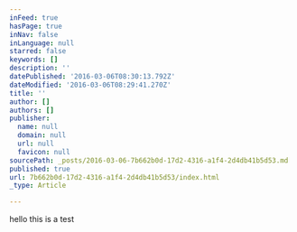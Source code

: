 ```yaml
---
inFeed: true
hasPage: true
inNav: false
inLanguage: null
starred: false
keywords: []
description: ''
datePublished: '2016-03-06T08:30:13.792Z'
dateModified: '2016-03-06T08:29:41.270Z'
title: ''
author: []
authors: []
publisher:
  name: null
  domain: null
  url: null
  favicon: null
sourcePath: _posts/2016-03-06-7b662b0d-17d2-4316-a1f4-2d4db41b5d53.md
published: true
url: 7b662b0d-17d2-4316-a1f4-2d4db41b5d53/index.html
_type: Article

---
```

hello this is a test